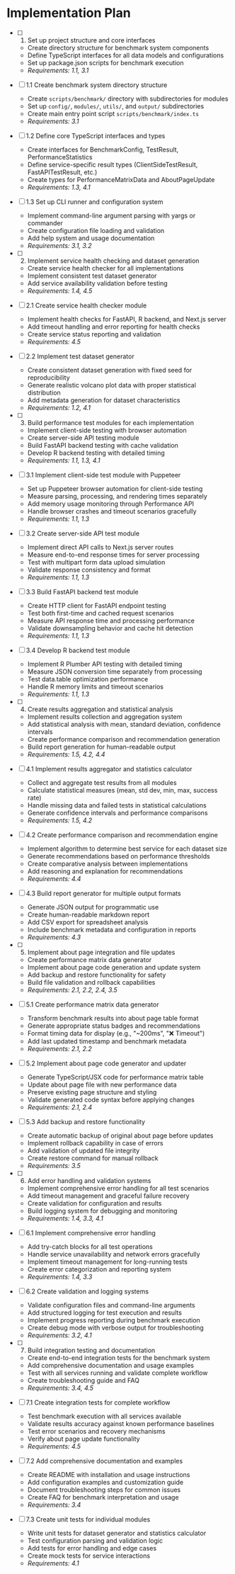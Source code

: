 # Implementation Plan

- [ ] 1. Set up project structure and core interfaces
  - Create directory structure for benchmark system components
  - Define TypeScript interfaces for all data models and configurations
  - Set up package.json scripts for benchmark execution
  - _Requirements: 1.1, 3.1_

- [ ] 1.1 Create benchmark system directory structure
  - Create `scripts/benchmark/` directory with subdirectories for modules
  - Set up `config/`, `modules/`, `utils/`, and `output/` subdirectories
  - Create main entry point script `scripts/benchmark/index.ts`
  - _Requirements: 3.1_

- [ ] 1.2 Define core TypeScript interfaces and types
  - Create interfaces for BenchmarkConfig, TestResult, PerformanceStatistics
  - Define service-specific result types (ClientSideTestResult, FastAPITestResult, etc.)
  - Create types for PerformanceMatrixData and AboutPageUpdate
  - _Requirements: 1.3, 4.1_

- [ ] 1.3 Set up CLI runner and configuration system
  - Implement command-line argument parsing with yargs or commander
  - Create configuration file loading and validation
  - Add help system and usage documentation
  - _Requirements: 3.1, 3.2_

- [ ] 2. Implement service health checking and dataset generation
  - Create service health checker for all implementations
  - Implement consistent test dataset generator
  - Add service availability validation before testing
  - _Requirements: 1.4, 4.5_

- [ ] 2.1 Create service health checker module
  - Implement health checks for FastAPI, R backend, and Next.js server
  - Add timeout handling and error reporting for health checks
  - Create service status reporting and validation
  - _Requirements: 4.5_

- [ ] 2.2 Implement test dataset generator
  - Create consistent dataset generation with fixed seed for reproducibility
  - Generate realistic volcano plot data with proper statistical distribution
  - Add metadata generation for dataset characteristics
  - _Requirements: 1.2, 4.1_

- [ ] 3. Build performance test modules for each implementation
  - Implement client-side testing with browser automation
  - Create server-side API testing module
  - Build FastAPI backend testing with cache validation
  - Develop R backend testing with detailed timing
  - _Requirements: 1.1, 1.3, 4.1_

- [ ] 3.1 Implement client-side test module with Puppeteer
  - Set up Puppeteer browser automation for client-side testing
  - Measure parsing, processing, and rendering times separately
  - Add memory usage monitoring through Performance API
  - Handle browser crashes and timeout scenarios gracefully
  - _Requirements: 1.1, 1.3_

- [ ] 3.2 Create server-side API test module
  - Implement direct API calls to Next.js server routes
  - Measure end-to-end response times for server processing
  - Test with multipart form data upload simulation
  - Validate response consistency and format
  - _Requirements: 1.1, 1.3_

- [ ] 3.3 Build FastAPI backend test module
  - Create HTTP client for FastAPI endpoint testing
  - Test both first-time and cached request scenarios
  - Measure API response time and processing performance
  - Validate downsampling behavior and cache hit detection
  - _Requirements: 1.1, 1.3_

- [ ] 3.4 Develop R backend test module
  - Implement R Plumber API testing with detailed timing
  - Measure JSON conversion time separately from processing
  - Test data.table optimization performance
  - Handle R memory limits and timeout scenarios
  - _Requirements: 1.1, 1.3_

- [ ] 4. Create results aggregation and statistical analysis
  - Implement results collection and aggregation system
  - Add statistical analysis with mean, standard deviation, confidence intervals
  - Create performance comparison and recommendation generation
  - Build report generation for human-readable output
  - _Requirements: 1.5, 4.2, 4.4_

- [ ] 4.1 Implement results aggregator and statistics calculator
  - Collect and aggregate test results from all modules
  - Calculate statistical measures (mean, std dev, min, max, success rate)
  - Handle missing data and failed tests in statistical calculations
  - Generate confidence intervals and performance comparisons
  - _Requirements: 1.5, 4.2_

- [ ] 4.2 Create performance comparison and recommendation engine
  - Implement algorithm to determine best service for each dataset size
  - Generate recommendations based on performance thresholds
  - Create comparative analysis between implementations
  - Add reasoning and explanation for recommendations
  - _Requirements: 4.4_

- [ ] 4.3 Build report generator for multiple output formats
  - Generate JSON output for programmatic use
  - Create human-readable markdown report
  - Add CSV export for spreadsheet analysis
  - Include benchmark metadata and configuration in reports
  - _Requirements: 4.3_

- [ ] 5. Implement about page integration and file updates
  - Create performance matrix data generator
  - Implement about page code generation and update system
  - Add backup and restore functionality for safety
  - Build file validation and rollback capabilities
  - _Requirements: 2.1, 2.2, 2.4, 3.5_

- [ ] 5.1 Create performance matrix data generator
  - Transform benchmark results into about page table format
  - Generate appropriate status badges and recommendations
  - Format timing data for display (e.g., "~200ms", "❌ Timeout")
  - Add last updated timestamp and benchmark metadata
  - _Requirements: 2.1, 2.2_

- [ ] 5.2 Implement about page code generator and updater
  - Generate TypeScript/JSX code for performance matrix table
  - Update about page file with new performance data
  - Preserve existing page structure and styling
  - Validate generated code syntax before applying changes
  - _Requirements: 2.1, 2.4_

- [ ] 5.3 Add backup and restore functionality
  - Create automatic backup of original about page before updates
  - Implement rollback capability in case of errors
  - Add validation of updated file integrity
  - Create restore command for manual rollback
  - _Requirements: 3.5_

- [ ] 6. Add error handling and validation systems
  - Implement comprehensive error handling for all test scenarios
  - Add timeout management and graceful failure recovery
  - Create validation for configuration and results
  - Build logging system for debugging and monitoring
  - _Requirements: 1.4, 3.3, 4.1_

- [ ] 6.1 Implement comprehensive error handling
  - Add try-catch blocks for all test operations
  - Handle service unavailability and network errors gracefully
  - Implement timeout management for long-running tests
  - Create error categorization and reporting system
  - _Requirements: 1.4, 3.3_

- [ ] 6.2 Create validation and logging systems
  - Validate configuration files and command-line arguments
  - Add structured logging for test execution and results
  - Implement progress reporting during benchmark execution
  - Create debug mode with verbose output for troubleshooting
  - _Requirements: 3.2, 4.1_

- [ ] 7. Build integration testing and documentation
  - Create end-to-end integration tests for the benchmark system
  - Add comprehensive documentation and usage examples
  - Test with all services running and validate complete workflow
  - Create troubleshooting guide and FAQ
  - _Requirements: 3.4, 4.5_

- [ ] 7.1 Create integration tests for complete workflow
  - Test benchmark execution with all services available
  - Validate results accuracy against known performance baselines
  - Test error scenarios and recovery mechanisms
  - Verify about page update functionality
  - _Requirements: 4.5_

- [ ] 7.2 Add comprehensive documentation and examples
  - Create README with installation and usage instructions
  - Add configuration examples and customization guide
  - Document troubleshooting steps for common issues
  - Create FAQ for benchmark interpretation and usage
  - _Requirements: 3.4_

- [ ] 7.3 Create unit tests for individual modules
  - Write unit tests for dataset generator and statistics calculator
  - Test configuration parsing and validation logic
  - Add tests for error handling and edge cases
  - Create mock tests for service interactions
  - _Requirements: 4.1_